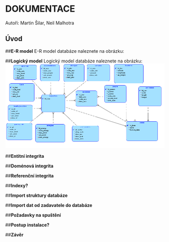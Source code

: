# DOKUMENTACE
Autoři: Martin Šilar, Neil Malhotra

## **Úvod**

##**E-R model**
E-R model databáze naleznete na obrázku: 


##**Logický model**
Logický model databáze naleznete na obrázku:
![logical diagram](logical.png)

##**Entitní integrita**

##**Doménová integrita**

##**Referenční integrita**

##**Indexy?**

##**Import struktury databáze**

##**Import dat od zadavatele do databáze**

##**Požadavky na spuštění**

##**Postup instalace?**

##**Závěr**
